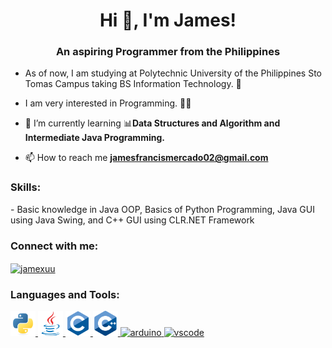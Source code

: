 <h1 align="center">Hi 👋, I'm James!</h1>
<h3 align="center">An aspiring Programmer from the Philippines</h3>

- As of now, I am studying at Polytechnic University of the Philippines Sto Tomas Campus taking BS Information Technology. 🏫
- I am very interested in Programming. 👨‍💻
- 🌱 I’m currently learning 📊**Data Structures and Algorithm and Intermediate Java Programming.**

- 📫 How to reach me **jamesfrancismercado02@gmail.com**

<h3 align="left">Skills:</h3>
<p align ="left">
- Basic knowledge in Java OOP, Basics of Python Programming, Java GUI using Java Swing, and C++ GUI using CLR.NET Framework
</p>

<h3 align="left">Connect with me:</h3>
<p align="left">
<a href="https://instagram.com/jamexuu_" target="blank"> <img align="center" src="https://raw.githubusercontent.com/rahuldkjain/github-profile-readme-generator/master/src/images/icons/Social/instagram.svg" alt="jamexuu" height="30" width="40" /></a>
</p>

<h3 align="left">Languages and Tools:</h3>
<p align="left"> <a href="https://www.python.org" target="_blank" rel="noreferrer"> <img src="https://raw.githubusercontent.com/devicons/devicon/master/icons/python/python-original.svg" alt="python" width="40" height="40"/> <a href="https://www.java.com" target="_blank" rel="noreferrer"> <img src="https://raw.githubusercontent.com/devicons/devicon/master/icons/java/java-original.svg" alt="java" width="40" height="40"/> </a> <a href="https://www.cprogramming.com/" target="_blank" rel="noreferrer"> <img src="https://raw.githubusercontent.com/devicons/devicon/master/icons/c/c-original.svg" alt="c" width="40" height="40"/> </a> <a href="https://www.w3schools.com/cpp/" target="_blank" rel="noreferrer"> <img src="https://raw.githubusercontent.com/devicons/devicon/master/icons/cplusplus/cplusplus-original.svg" alt="cplusplus" width="40" height="40"/> </a> </a> <a href="https://www.arduino.cc/" target="_blank" rel="noreferrer"> <img src="https://cdn.worldvectorlogo.com/logos/arduino-1.svg" alt="arduino" width="40" height="40"/> </a> <a href="https://code.visualstudio.com/" target="_blank" rel="noreferrer"> <img src="https://code.visualstudio.com/assets/images/code-stable.png" alt="vscode" width="40" length="40"/></a>
</p>
